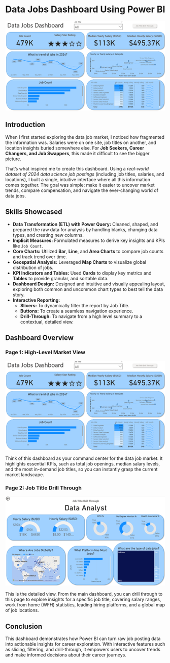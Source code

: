 # Data Jobs Dashboard Using Power BI

![Page 1 of Dashboard](/Images/Image%201.png)

## Introduction

When I first started exploring the data job market, I noticed how fragmented the information was. Salaries were on one site, job titles on another, and location insights buried somewhere else. For **Job Seekers, Career Changers, and Job Swappers**, this made it difficult to see the bigger picture.

That’s what inspired me to create this dashboard. Using a *real-world dataset of 2024 data science job postings* (including job titles, salaries, and locations), I built a single, intuitive interface where all this information comes together. The goal was simple: make it easier to uncover market trends, compare compensation, and navigate the ever-changing world of data jobs.

## Skills Showcased

- **Data Transformation (ETL) with  Power Query:** Cleaned, shaped, and prepared the raw data for analysis by handling blanks, changing data types, and creating new columns.
- **Implicit Measures:** Formulated measures to derive key insights and KPIs like `Job Count`.
- **Core Charts:** Utilized **Bar**, **Line**, and **Area Charts** to compare job counts and track trend over time.
- **Geospatial Analysis:** Leveraged **Map Charts** to visualize global distribution of jobs.
- **KPI Indicators and Tables:** Used **Cards** to display key metrics and **Tables** to provide granular, and sortable data.
- **Dashboard Design:** Designed and intuitive and visually appealing layout, exploring both common and uncommon chart types to best tell the data story.
- **Interactive Reporting:**
    - **Slicers:** To dynamically filter the report by Job Title.
    - **Buttons:** To create a seamless navigation experience.
    - **Drill-Through:** To navigate from a high level summary to a contextual, detailed view.

## Dashboard Overview

### Page 1: High-Level Market View

![Page 1 of Dashboard](/Images/Image%201.png)

Think of this dashboard as your command center for the data job market. It highlights essential KPIs, such as total job openings, median salary levels, and the most in-demand job titles, so you can instantly grasp the current market landscape.

### Page 2: Job Title Drill Through

![Page 2 of Dashboard](/Images/Image%202.png)

This is the detailed view. From the main dashboard, you can drill through to this page to explore insights for a specific job title, covering salary ranges, work from home (WFH) statistics, leading hiring platforms, and a global map of job locations.

## Conclusion

This dashboard demonstrates how Power BI can turn raw job posting data into actionable insights for career exploration. With interactive features such as slicing, filtering, and drill-through, it empowers users to uncover trends and make informed decisions about their career journeys.
